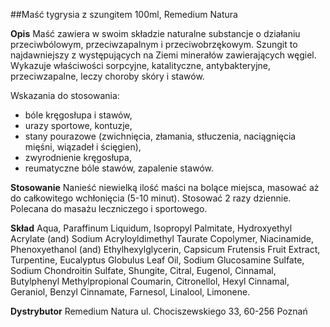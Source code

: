 ##Maść tygrysia z szungitem 100ml, Remedium Natura

**Opis** Maść zawiera w swoim składzie naturalne substancje o działaniu przeciwbólowym, przeciwzapalnym i przeciwobrzękowym. Szungit to najdawniejszy z występujących na Ziemi minerałów zawierających węgiel. Wykazuje właściwości sorpcyjne, katalityczne, antybakteryjne, przeciwzapalne, leczy choroby skóry i stawów.

Wskazania do stosowania:
- bóle kręgosłupa i stawów, 
- urazy sportowe, kontuzje,
- stany pourazowe (zwichnięcia, złamania, stłuczenia, naciągnięcia mięśni, 
wiązadeł i ścięgien), 
- zwyrodnienie kręgosłupa, 
- reumatyczne bóle stawów, zapalenie stawów.

**Stosowanie** Nanieść niewielką ilość maści na bolące miejsca, masować aż do całkowitego wchłonięcia (5-10 minut). Stosować 2 razy dziennie. Polecana do masażu leczniczego i sportowego.

**Skład** Aqua, Paraffinum Liquidum, Isopropyl Palmitate, Hydroxyethyl Acrylate (and) Sodium Acryloyldimethyl Taurate Copolymer, Niacinamide, Phenoxyethanol (and) Ethylhexylglycerin, Capsicum Frutensis Fruit Extract, Turpentine, Eucalyptus Globulus Leaf Oil, Sodium Glucosamine Sulfate, Sodium Chondroitin Sulfate, Shungite, Citral, Eugenol, Cinnamal, Butylphenyl Methylpropional Coumarin, Citronellol, Hexyl Cinnamal, Geraniol, Benzyl Cinnamate, Farnesol, Linalool, Limonene.

**Dystrybutor** Remedium Natura
ul. Chociszewskiego 33, 60-256 Poznań